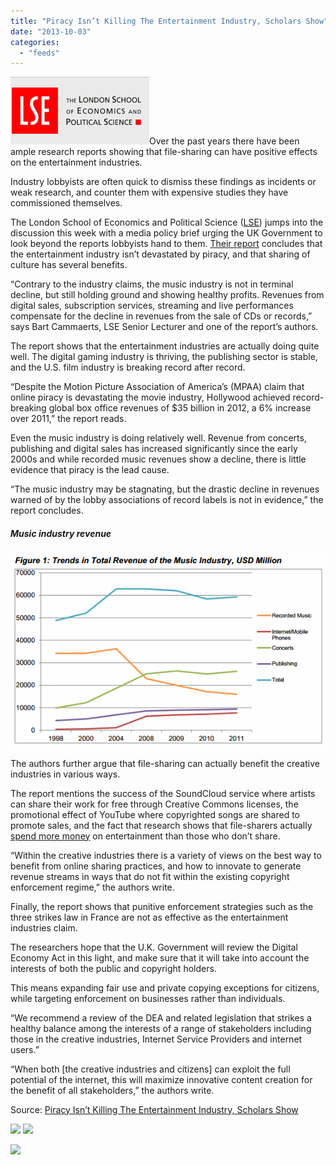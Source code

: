 ```yaml
---
title: "Piracy Isn’t Killing The Entertainment Industry, Scholars Show"
date: "2013-10-03"
categories: 
  - "feeds"
---
```


![lbe](images/lbe.png)Over the past years there have been ample research reports showing that file-sharing can have positive effects on the entertainment industries.

Industry lobbyists are often quick to dismiss these findings as incidents or weak research, and counter them with expensive studies they have commissioned themselves.

The London School of Economics and Political Science ([LSE](http://www.lse.ac.uk/home.aspx)) jumps into the discussion this week with a media policy brief urging the UK Government to look beyond the reports lobbyists hand to them. [Their report](http://www.scribd.com/doc/172985274/LSE-MPP-Policy-Brief-9-Copyright-and-Creation) concludes that the entertainment industry isn’t devastated by piracy, and that sharing of culture has several benefits.

“Contrary to the industry claims, the music industry is not in terminal decline, but still holding ground and showing healthy profits. Revenues from digital sales, subscription services, streaming and live performances compensate for the decline in revenues from the sale of CDs or records,” says Bart Cammaerts, LSE Senior Lecturer and one of the report’s authors.

The report shows that the entertainment industries are actually doing quite well. The digital gaming industry is thriving, the publishing sector is stable, and the U.S. film industry is breaking record after record.

“Despite the Motion Picture Association of America’s (MPAA) claim that online piracy is devastating the movie industry, Hollywood achieved record-breaking global box office revenues of $35 billion in 2012, a 6% increase over 2011,” the report reads.

Even the music industry is doing relatively well. Revenue from concerts, publishing and digital sales has increased significantly since the early 2000s and while recorded music revenues show a decline, there is little evidence that piracy is the lead cause.

“The music industry may be stagnating, but the drastic decline in revenues warned of by the lobby associations of record labels is not in evidence,” the report concludes.

  

##### Music industry revenue

![musicgraph](images/musicgraph.png)

The authors further argue that file-sharing can actually benefit the creative industries in various ways.

The report mentions the success of the SoundCloud service where artists can share their work for free through Creative Commons licenses, the promotional effect of YouTube where copyrighted songs are shared to promote sales, and the fact that research shows that file-sharers actually [spend more money](http://torrentfreak.com/uk-movie-pirates-spend-way-more-at-the-box-office-121122/) on entertainment than those who don’t share.

“Within the creative industries there is a variety of views on the best way to benefit from online sharing practices, and how to innovate to generate revenue streams in ways that do not fit within the existing copyright enforcement regime,” the authors write.

Finally, the report shows that punitive enforcement strategies such as the three strikes law in France are not as effective as the entertainment industries claim.

The researchers hope that the U.K. Government will review the Digital Economy Act in this light, and make sure that it will take into account the interests of both the public and copyright holders.

This means expanding fair use and private copying exceptions for citizens, while targeting enforcement on businesses rather than individuals.

“We recommend a review of the DEA and related legislation that strikes a healthy balance among the interests of a range of stakeholders including those in the creative industries, Internet Service Providers and internet users.”

“When both \[the creative industries and citizens\] can exploit the full potential of the internet, this will maximize innovative content creation for the benefit of all stakeholders,” the authors write.

Source: [Piracy Isn’t Killing The Entertainment Industry, Scholars Show](http://torrentfreak.com/piracy-isnt-hurting-the-entertainment-industry-121003/)

[![](http://feeds.feedburner.com/~ff/Torrentfreak?d=yIl2AUoC8zA)](http://feed.torrentfreak.com/~ff/Torrentfreak?a=O88VUHUjI1c:UEbcS9ODjNw:yIl2AUoC8zA) [![](http://feeds.feedburner.com/~ff/Torrentfreak?i=O88VUHUjI1c:UEbcS9ODjNw:D7DqB2pKExk)](http://feed.torrentfreak.com/~ff/Torrentfreak?a=O88VUHUjI1c:UEbcS9ODjNw:D7DqB2pKExk)

![](http://feeds.feedburner.com/~r/Torrentfreak/~4/O88VUHUjI1c)

